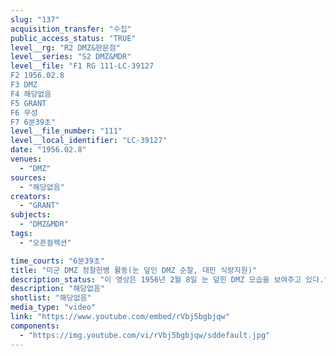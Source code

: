 ```yaml
---
slug: "137"
acquisition_transfer: "수집"
public_access_status: "TRUE"
level__rg: "R2 DMZ&판문점"
level__series: "S2 DMZ&MDR"
level__file: "F1 RG 111-LC-39127
F2 1956.02.8
F3 DMZ 
F4 해당없음 
F5 GRANT
F6 무성 
F7 6분39초"
level__file_number: "111"
level__local_identifier: "LC-39127"
date: "1956.02.8"
venues: 
  - "DMZ"
sources: 
  - "해당없음"
creators: 
  - "GRANT"
subjects: 
  - "DMZ&MDR"
tags: 
  - "오픈컬렉션"

time_courts: "6분39초"
title: "미군 DMZ 정찰헌병 활동(눈 덮인 DMZ 순찰, 대민 식량지원)"
description_status: "이 영상은 1956년 2월 8일 눈 덮힌 DMZ 모습을 보여주고 있다."
description: "해당없음"
shotlist: "해당없음"
media_type: "video"
link: "https://www.youtube.com/embed/rVbj5bgbjqw"
components: 
  - "https://img.youtube.com/vi/rVbj5bgbjqw/sddefault.jpg"
---
```

